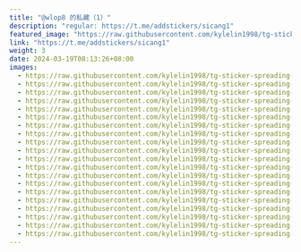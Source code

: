 ```yaml
---
title: "@wlop8 的私藏（1）"
description: "regular: https://t.me/addstickers/sicang1"
featured_image: "https://raw.githubusercontent.com/kylelin1998/tg-sticker-spreading-worldwide-images/main/img/f745165b-7ec8-4daa-a33f-e0166ddb7d64.jpg"
link: "https://t.me/addstickers/sicang1"
weight: 3
date: 2024-03-19T08:13:26+08:00
images:
  - https://raw.githubusercontent.com/kylelin1998/tg-sticker-spreading-worldwide-images/main/img/f745165b-7ec8-4daa-a33f-e0166ddb7d64.jpg
  - https://raw.githubusercontent.com/kylelin1998/tg-sticker-spreading-worldwide-images/main/img/424ed203-7133-47a2-bb76-5df9f4fbd8ab.jpg
  - https://raw.githubusercontent.com/kylelin1998/tg-sticker-spreading-worldwide-images/main/img/01ce9782-694a-4a2e-bac0-5054dbaadfa9.jpg
  - https://raw.githubusercontent.com/kylelin1998/tg-sticker-spreading-worldwide-images/main/img/e65a779f-7dc7-4e2e-9c13-5907c95d1726.jpg
  - https://raw.githubusercontent.com/kylelin1998/tg-sticker-spreading-worldwide-images/main/img/a2068980-491b-470c-868d-157ea98f4cf2.jpg
  - https://raw.githubusercontent.com/kylelin1998/tg-sticker-spreading-worldwide-images/main/img/d0e3ac55-efff-4a2a-b32d-0f0a48d1ff53.jpg
  - https://raw.githubusercontent.com/kylelin1998/tg-sticker-spreading-worldwide-images/main/img/282554e1-a081-4c5f-bc08-8277819c3feb.jpg
  - https://raw.githubusercontent.com/kylelin1998/tg-sticker-spreading-worldwide-images/main/img/e492ccef-8f3b-419a-bb2d-d3a2edbf1541.jpg
  - https://raw.githubusercontent.com/kylelin1998/tg-sticker-spreading-worldwide-images/main/img/1d188382-6c7d-49e0-aa67-b288b3259cb9.jpg
  - https://raw.githubusercontent.com/kylelin1998/tg-sticker-spreading-worldwide-images/main/img/8406de79-f00f-4449-821d-82e76adc6dec.jpg
  - https://raw.githubusercontent.com/kylelin1998/tg-sticker-spreading-worldwide-images/main/img/347eb552-67b4-4d75-8808-fa83df7493fa.jpg
  - https://raw.githubusercontent.com/kylelin1998/tg-sticker-spreading-worldwide-images/main/img/fe0fd76e-758f-43ac-876b-a67f2e0508fc.jpg
  - https://raw.githubusercontent.com/kylelin1998/tg-sticker-spreading-worldwide-images/main/img/5f024051-fef4-41ef-9a29-85a79507de1d.jpg
  - https://raw.githubusercontent.com/kylelin1998/tg-sticker-spreading-worldwide-images/main/img/c3162bb2-6534-46e4-adc2-48745de7818f.jpg
  - https://raw.githubusercontent.com/kylelin1998/tg-sticker-spreading-worldwide-images/main/img/92c17fee-2ebd-43df-91bf-9de201e6c704.jpg
  - https://raw.githubusercontent.com/kylelin1998/tg-sticker-spreading-worldwide-images/main/img/bd611861-86b1-4d4d-a6d2-c5c06d18fd2e.jpg
  - https://raw.githubusercontent.com/kylelin1998/tg-sticker-spreading-worldwide-images/main/img/ba80cced-fb75-4b5a-9abe-7c4cc5121957.jpg
  - https://raw.githubusercontent.com/kylelin1998/tg-sticker-spreading-worldwide-images/main/img/b9619472-6b0a-4c97-a0f0-b3b6c6b233a9.jpg
  - https://raw.githubusercontent.com/kylelin1998/tg-sticker-spreading-worldwide-images/main/img/05587fd9-c6a1-4e3e-b7e3-64ad97dac883.jpg
  - https://raw.githubusercontent.com/kylelin1998/tg-sticker-spreading-worldwide-images/main/img/0213e22b-0c8e-4aab-b744-b4c15f9943b1.jpg
---
```

